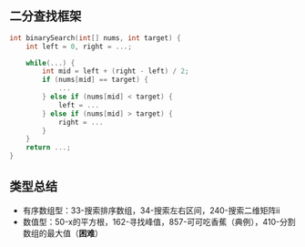 ## 二分查找框架
```C++
int binarySearch(int[] nums, int target) {
    int left = 0, right = ...;

    while(...) {
        int mid = left + (right - left) / 2;
        if (nums[mid] == target) {
            ...
        } else if (nums[mid] < target) {
            left = ...
        } else if (nums[mid] > target) {
            right = ...
        }
    }
    return ...;
}
``` 

## 类型总结 
* 有序数组型：33-搜索排序数组，34-搜索左右区间，240-搜索二维矩阵ii
* 数值型：50-x的平方根，162-寻找峰值，857-可可吃香蕉（典例），410-分割数组的最大值（**困难**）